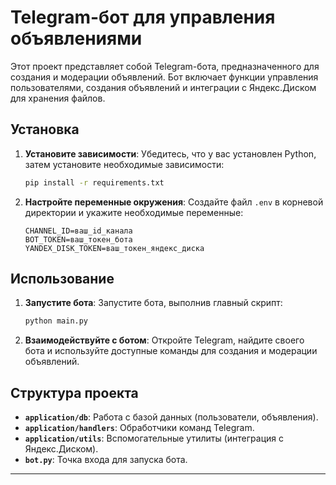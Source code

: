 # Telegram-бот для управления объявлениями

Этот проект представляет собой Telegram-бота, предназначенного для создания и модерации объявлений. Бот включает функции управления пользователями, создания объявлений и интеграции с Яндекс.Диском для хранения файлов.

## Установка

1. **Установите зависимости**:
   Убедитесь, что у вас установлен Python, затем установите необходимые зависимости:
   ```bash
   pip install -r requirements.txt
   ```

2. **Настройте переменные окружения**:
   Создайте файл `.env` в корневой директории и укажите необходимые переменные:
   ```
   CHANNEL_ID=ваш_id_канала
   BOT_TOKEN=ваш_токен_бота
   YANDEX_DISK_TOKEN=ваш_токен_яндекс_диска
   ```

## Использование

1. **Запустите бота**:
   Запустите бота, выполнив главный скрипт:
   ```bash
   python main.py
   ```

2. **Взаимодействуйте с ботом**:
   Откройте Telegram, найдите своего бота и используйте доступные команды для создания и модерации объявлений.

## Структура проекта

- **`application/db`**: Работа с базой данных (пользователи, объявления).
- **`application/handlers`**: Обработчики команд Telegram.
- **`application/utils`**: Вспомогательные утилиты (интеграция с Яндекс.Диском).
- **`bot.py`**: Точка входа для запуска бота.

---